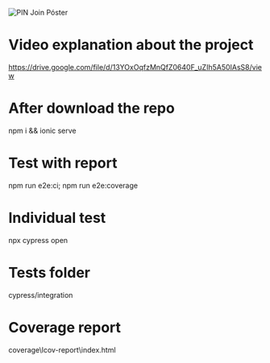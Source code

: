 ![PIN Join Póster](https://user-images.githubusercontent.com/91589592/145986085-ff52f4cc-a7d5-49c6-8008-e46ac0b80ac9.jpg)

# Video explanation about the project
https://drive.google.com/file/d/13YOxOqfzMnQfZ0640F_uZIh5A50IAsS8/view

# After download the repo
npm i && ionic serve

# Test with report
npm run e2e:ci; npm run e2e:coverage

# Individual test
npx cypress open

# Tests folder
cypress/integration

# Coverage report
coverage\lcov-report\index.html


